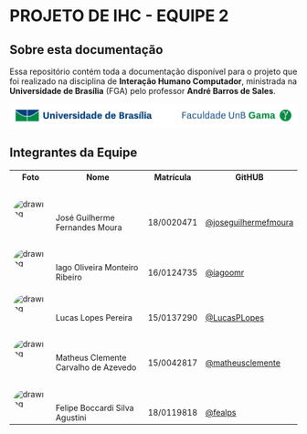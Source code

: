 # PROJETO DE IHC - EQUIPE 2

## Sobre esta documentação
Essa repositório contém toda a documentação disponível para o projeto que foi realizado na disciplina de **Interação Humano Computador**, ministrada na **Universidade de Brasília** (FGA) pelo professor **André Barros de Sales**.

![UnB](_extra/unb.jpg)

## Integrantes da Equipe


<table>
    <tr>
        <th>Foto</th>
        <th>Nome</th>
        <th>Matrícula</th>
        <th>GitHUB</th>
    </tr>
    <tr>
        <td>
            <img src="https://github.com/joseguilhermefmoura.png" alt="drawing" style="width: 100px;border-radius: 50%;"/>
        </td>
        <td style="padding-top: 50px;">
            José Guilherme Fernandes Moura
        </td>
        <td style="padding-top: 50px;">
            18/0020471
        </td>
        <td style="padding-top: 50px;">
            <a href="https://github.com/joseguilhermefmoura" target="_blank">@joseguilhermefmoura</a>
        </td>
    </tr>
    <tr>
        <td>
            <img src="https://github.com/iagoomr.png" alt="drawing" style="width: 100px;border-radius: 50%;"/>
        </td>
        <td style="padding-top: 50px;">
            Iago Oliveira Monteiro Ribeiro 
        </td>
        <td style="padding-top: 50px;">
            16/0124735
        </td>
        <td style="padding-top: 50px;">
            <a href="https://github.com/iagoomr" target="_blank">@iagoomr</a>
        </td>
    </tr>
    <tr>
        <td>
            <img src="https://github.com/LucasPLopes.png" alt="drawing" style="width: 100px;border-radius: 50%;"/>
        </td>
        <td style="padding-top: 50px;">
            Lucas Lopes Pereira
        </td>
        <td style="padding-top: 50px;">
            15/0137290
        </td>
        <td style="padding-top: 50px;">
            <a href="https://github.com/LucasPLopes" target="_blank">@LucasPLopes</a>
        </td>
    </tr>
    <tr>
        <td>
            <img src="https://github.com/matheusclemente.png" alt="drawing" style="width: 100px;border-radius: 50%;"/>
        </td>
        <td style="padding-top: 50px;">
            Matheus Clemente Carvalho de Azevedo
        </td>
        <td style="padding-top: 50px;">
            15/0042817
        </td>
        <td style="padding-top: 50px;">
            <a href="https://github.com/matheusclemente" target="_blank">@matheusclemente</a>
        </td>
    </tr>
    <tr>
        <td>
            <img src="https://github.com/fealps.png" alt="drawing" style="width: 100px;border-radius: 50%;"/>
        </td>
        <td style="padding-top: 50px;">
            Felipe Boccardi Silva Agustini
        </td>
        <td style="padding-top: 50px;">
            18/0119818
        </td>
        <td style="padding-top: 50px;">
            <a href="https://github.com/fealps" target="_blank">@fealps</a>
        </td>
    </tr>
</table>